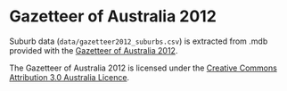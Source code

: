 # Gazetteer of Australia 2012

Suburb data (`data/gazetteer2012_suburbs.csv`) is extracted from .mdb provided with the [Gazetteer of Australia 2012](https://www.ga.gov.au/products/servlet/controller?event=GEOCAT_DETAILS&catno=76695).

The Gazetteer of Australia 2012 is licensed under the [Creative Commons Attribution 3.0 Australia Licence](http://creativecommons.org/licenses/by/3.0/au/).

